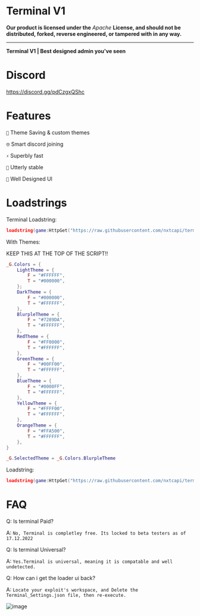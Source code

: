 # Terminal V1

**Our product is licensed under the** *Apache* **License, and should not be distributed, forked, reverse engineered, or tampered with in any way.**

----------------------------------------------------

**Terminal V1 | Best designed admin you've seen**

# Discord

https://discord.gg/pdCzgxQShc

# Features
`🎨` Theme Saving & custom themes

`🤓` Smart discord joining

`⚡` Superbly fast

`🐛` Utterly stable

`🌹`  Well Designed UI
# Loadstrings

Terminal Loadstring:
```lua
loadstring(game:HttpGet("https://raw.githubusercontent.com/nxtcapi/terminal/main/loader.lua",true))()
```

With Themes:

KEEP THIS AT THE TOP OF THE SCRIPT!!
```lua
_G.Colors = {
    LightTheme = {
        F = "#FFFFFF",
        T = "#000000",
    };
    DarkTheme = {
        F = "#000000",
        T = "#FFFFFF",
    },
    BlurpleTheme = {
        F = "#7289DA",
        T = "#FFFFFF",
    },
    RedTheme = {
        F = "#FF0000",
        T = "#FFFFFF",
    },
    GreenTheme = {
        F = "#00FF00",
        T = "#FFFFFF",
    },
    BlueTheme = {
        F = "#0000FF",
        T = "#FFFFFF",
    },
    YellowTheme = {
        F = "#FFFF00",
        T = "#FFFFFF",
    },
    OrangeTheme = {
        F = "#FFA500",
        T = "#FFFFFF",
    },
}

_G.SelectedTheme = _G.Colors.BlurpleTheme
```

Loadstring:

```lua
loadstring(game:HttpGet("https://raw.githubusercontent.com/nxtcapi/terminal/main/BetaThemes.lua",true))()
```

# FAQ

Q: Is terminal Paid?


A: `No, Terminal is completley free. Its locked to beta testers as of 17.12.2022`

Q: Is terminal Universal?


A: `Yes.Terminal is universal, meaning it is compatable and well undetected.`

Q: How can i get the loader ui back?


A: `Locate your exploit's workspace, and Delete the Terminal_Settings.json file, then re-execute.`

![image](https://user-images.githubusercontent.com/109909621/209687081-b07511be-713b-458b-94a1-fd4e97bcbc68.png)

